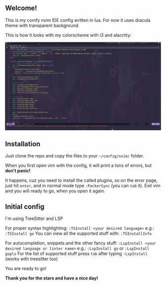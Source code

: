 ## Welcome!

This is my comfy nvim IDE config written in lua. For now it uses dracula theme with transparent background.

This is how it looks with my colorscheme with i3 and alacritty:

![screenshot](https://github.com/dovahkiin0424/nvim-lua-dots/blob/main/screenshot.png?raw=true)

## Installation

Just clone the repo and copy the files to your `~/config/nvim/` folder.

When you first open vim with the config, it will print a tons of errors, but **don't panic!**

It happens, cuz you need to install the called plugins, so on the error page, just hit `enter`, and in normal mode type `:PackerSync` (you can `tab` it).
Exit vim and you will ready to go, when you open it again.

## Initial config

I'm using TreeSitter and LSP

For proper syntax highlighting: `:TSInstall <your desired language>` e.g.: `:TSInstall go`
You can view all the supported stuff with: `:TSInstallInfo`

For autocompletion, snippets and the other fancy stuff: `:LspInstall <your desired language or linter name>` e.g.: `:LspInstall go` or `:LspInstall gopls`
For the list of supported stuff press `tab` after typing `:LspInstall` (works with treesitter too)

You are ready to go!

**Thank you for the stars and have a nice day!**
